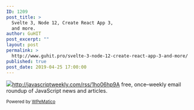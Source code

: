 ```yaml
---
ID: 1209
post_title: >
  Svelte 3, Node 12, Create React App 3,
  and more.
author: GuHIT
post_excerpt: ""
layout: post
permalink: >
  http://www.guhit.pro/svelte-3-node-12-create-react-app-3-and-more/
published: true
post_date: 2019-04-25 17:00:00
---
```

<img class="wpe_imgrss" src="https://res.cloudinary.com/cpress/image/upload/w_1280,e_sharpen:60/cu77xvkcku4cyqtnsh4j.jpg">http://javascriptweekly.com/rss/1ho06hp9A free, once&ndash;weekly email roundup of JavaScript news and articles.<p class="wpematico_credit"><small>Powered by <a href="http://www.wpematico.com" target="_blank">WPeMatico</a></small></p>